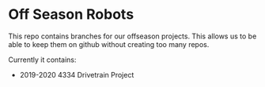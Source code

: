 # Off Season Robots

This repo contains branches for our offseason projects. This allows us to be able to keep them on github without creating too many repos.

Currently it contains:
- 2019-2020 4334 Drivetrain Project